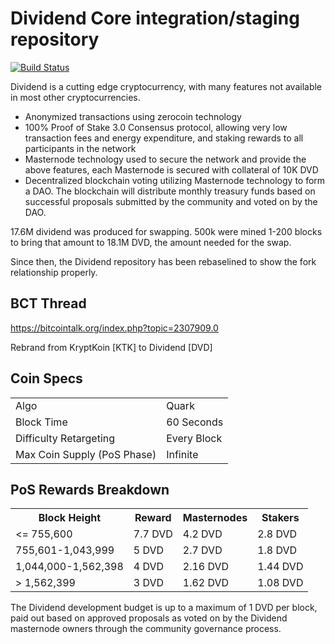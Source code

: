Dividend Core integration/staging repository
=====================================

[![Build Status](https://travis-ci.org/dividendproject/Dividend.svg?branch=master)](https://travis-ci.org/dividendproject/Dividend)

Dividend is a cutting edge cryptocurrency, with many features not available in most other cryptocurrencies.
- Anonymized transactions using zerocoin technology
- 100% Proof of Stake 3.0 Consensus protocol, allowing very low transaction fees and energy expenditure, and staking rewards to all participants in the network
- Masternode technology used to secure the network and provide the above features, each Masternode is secured
  with collateral of 10K DVD
- Decentralized blockchain voting utilizing Masternode technology to form a DAO. The blockchain will distribute monthly treasury funds based on successful proposals submitted by the community and voted on by the DAO.

17.6M dividend was produced for swapping. 500k were mined 1-200 blocks to bring that amount to 18.1M DVD, the amount needed for the swap.

Since then, the Dividend repository has been rebaselined to show the fork relationship properly.

## BCT Thread ##

https://bitcointalk.org/index.php?topic=2307909.0

Rebrand from KryptKoin [KTK] to Dividend [DVD]

## Coin Specs ##
<table>
<tr><td>Algo</td><td>Quark</td></tr>
<tr><td>Block Time</td><td>60 Seconds</td></tr>
<tr><td>Difficulty Retargeting</td><td>Every Block</td></tr>
<tr><td>Max Coin Supply (PoS Phase)</td><td>Infinite</td></tr>
</table>

## PoS Rewards Breakdown ##

<table>
<th>Block Height</th><th>Reward</th><th>Masternodes</th><th>Stakers</th>
<tr><td><= 755,600</td><td>7.7 DVD</td><td>4.2 DVD</td><td>2.8 DVD</td></tr>
<tr><td>755,601-1,043,999</td><td>5 DVD</td><td>2.7 DVD</td><td>1.8 DVD</td></tr>
<tr><td>1,044,000-1,562,398</td><td>4 DVD</td><td>2.16 DVD</td><td>1.44 DVD</td></tr>
<tr><td>> 1,562,399</td><td>3 DVD</td><td>1.62 DVD</td><td>1.08 DVD</td></tr>
</table>

The Dividend development budget is up to a maximum of 1 DVD per block, paid out based on approved proposals as voted on by the Dividend masternode owners through the community governance process.
